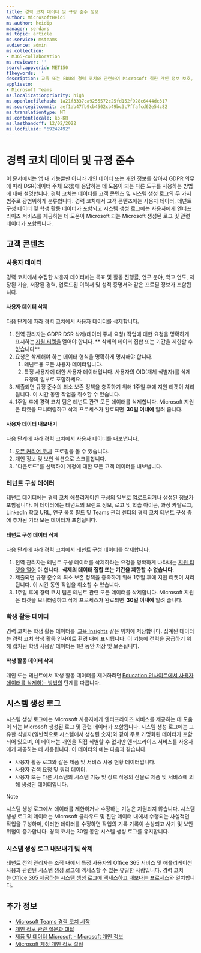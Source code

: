 ```yaml
---
title: 경력 코치 데이터 및 규정 준수 정보
author: MicrosoftHeidi
ms.author: heidip
manager: serdars
ms.topic: article
ms.service: msteams
audience: admin
ms.collection:
- M365-collaboration
ms.reviewer: ''
search.appverid: MET150
f1keywords: ''
description: 교육 또는 EDU의 경력 코치와 관련하여 Microsoft 취한 개인 정보 보호, 규정 준수 및 의도적인 조치에 대해 알아봅니다.
appliesto:
- Microsoft Teams
ms.localizationpriority: high
ms.openlocfilehash: 1a21f3337ca9255572c25fd152f928c6444dc317
ms.sourcegitcommit: aef1ab47fb9cb4502cb49bc3c7ffafcd62e54c82
ms.translationtype: MT
ms.contentlocale: ko-KR
ms.lasthandoff: 12/02/2022
ms.locfileid: "69242492"
---
```

# <a name="career-coach-data-and-compliance"></a>경력 코치 데이터 및 규정 준수

이 문서에서는 앱 내 기능뿐만 아니라 개인 데이터 또는 개인 정보를 찾아서 GDPR 의무에 따라 DSR(데이터 주체 요청)에 응답하는 데 도움이 되는 다른 도구를 사용하는 방법에 대해 설명합니다. 경력 코치는 데이터를 고객 콘텐츠 및 시스템 생성 로그의 두 가지 범주로 광범위하게 분류합니다. 경력 코치에서 고객 콘텐츠에는 사용자 데이터, 테넌트 구성 데이터 및 학생 활동 데이터가 포함되고 시스템 생성 로그에는 사용자에게 엔터프라이즈 서비스를 제공하는 데 도움이 Microsoft 되는 Microsoft 생성된 로그 및 관련 데이터가 포함됩니다.

## <a name="customer-content"></a>고객 콘텐츠

### <a name="user-data"></a>사용자 데이터

경력 코치에서 수집한 사용자 데이터에는 목표 및 활동 진행률, 연구 분야, 학교 연도, 저장된 기술, 저장된 경력, 업로드된 이력서 및 성적 증명서와 같은 프로필 정보가 포함됩니다.

#### <a name="deleting-user-data"></a>사용자 데이터 삭제

다음 단계에 따라 경력 코치에서 사용자 데이터를 삭제합니다.

1. 전역 관리자는 GDPR DSR 삭제(데이터 주체 요청) 작업에 대한 요청을 명확하게 표시하는 [지원 티켓을](https://edusupport.microsoft.com/support?product_id=career_coach) 열어야 합니다. ** 삭제의 데이터 집합 또는 기간을 제한할 수 없습니다**.
2. 요청은 삭제해야 하는 데이터 형식을 명확하게 명시해야 합니다.
    1. 테넌트용 모든 사용자 데이터입니다.
    2. 특정 사용자에 대한 사용자 데이터입니다. 사용자의 OID(개체 식별자)를 삭제 요청의 일부로 포함하세요.
3. 제출되면 규정 준수의 최소 보존 정책을 충족하기 위해 1주일 후에 지원 티켓이 처리됩니다. 이 시간 동안 작업을 취소할 수 있습니다.
4. 1주일 후에 경력 코치 팀은 테넌트 관련 모든 데이터를 삭제합니다. Microsoft 지원은 티켓을 모니터링하고 삭제 프로세스가 완료되면  **30일 이내에** 알려 줍니다.

#### <a name="exporting-user-data"></a>사용자 데이터 내보내기

다음 단계에 따라 경력 코치에서 사용자 데이터를 내보냅니다.

1. [오픈 커리어 코치](https://aka.ms/Career_Coach_App)  프로필을 볼 수 있습니다.
1. 개인 정보 및 보안 섹션으로 스크롤합니다.
1. "다운로드"를 선택하여 계정에 대한 모든 고객 데이터를 내보냅니다.

### <a name="tenant-configuration-data"></a>테넌트 구성 데이터

테넌트 데이터에는 경력 코치 애플리케이션 구성의 일부로 업로드되거나 생성된 정보가 포함됩니다. 이 데이터에는 테넌트의 브랜드 정보, 로고 및 학습 아이콘, 과정 카탈로그, LinkedIn 학교 URL, 연구 목록 필드 및 Teams 관리 센터의 경력 코치 테넌트 구성 중에 추가된 기타 모든 데이터가 포함됩니다.

#### <a name="deleting-tenant-configuration-data"></a>테넌트 구성 데이터 삭제

다음 단계에 따라 경력 코치에서 테넌트 구성 데이터를 삭제합니다.

1. 전역 관리자는 테넌트 구성 데이터를 삭제하라는 요청을 명확하게 나타내는 [지원 티켓을 열어](https://edusupport.microsoft.com/support?product_id=career_coach) 야 합니다.  **삭제의 데이터 집합 또는 기간을 제한할 수 없습니다**.
1. 제출되면 규정 준수의 최소 보존 정책을 충족하기 위해 1주일 후에 지원 티켓이 처리됩니다. 이 시간 동안 작업을 취소할 수 있습니다.
1. 1주일 후에 경력 코치 팀은 테넌트 관련 모든 데이터를 삭제합니다. Microsoft 지원은 티켓을 모니터링하고 삭제 프로세스가 완료되면  **30일 이내에** 알려 줍니다.

### <a name="student-activity-data"></a>학생 활동 데이터

경력 코치는 학생 활동 데이터를  [교육 Insights](class-insights.md) 같은 위치에 저장합니다. 집계된 데이터는 경력 코치 학생 활동 인사이트 환경 내에 표시됩니다. 이 기능에 전력을 공급하기 위해 캡처된 학생 사용량 데이터는 1년 동안 저장 및 보존됩니다.

#### <a name="deleting-student-activity-data"></a>학생 활동 데이터 삭제

개인 또는 테넌트에서 학생 활동 데이터를 제거하려면 [Education 인사이트에서 사용자 데이터를 삭제하는 방법의](class-insights.md#how-to-delete-user-data-from-education-insights) 단계를 따릅니다.

## <a name="system-generated-logs"></a>시스템 생성 로그

시스템 생성 로그에는 Microsoft 사용자에게 엔터프라이즈 서비스를 제공하는 데 도움이 되는 Microsoft 생성된 로그 및 관련 데이터가 포함됩니다. 시스템 생성 로그에는 고유한 식별자(일반적으로 시스템에서 생성된 숫자)와 같이 주로 가명화된 데이터가 포함되어 있으며, 이 데이터는 개인을 직접 식별할 수 없지만 엔터프라이즈 서비스를 사용자에게 제공하는 데 사용됩니다. 이 데이터의 예는 다음과 같습니다.

- 사용자 활동 로그와 같은 제품 및 서비스 사용 현황 데이터입니다.
- 사용자 검색 요청 및 쿼리 데이터.
- 사용자 또는 다른 시스템의 시스템 기능 및 상호 작용의 산물로 제품 및 서비스에 의해 생성된 데이터입니다.

> [!NOTE]
> 시스템 생성 로그에서 데이터를 제한하거나 수정하는 기능은 지원되지 않습니다. 시스템 생성 로그의 데이터는 Microsoft 클라우드 및 진단 데이터 내에서 수행되는 사실적인 작업을 구성하며, 이러한 데이터를 수정하면 작업의 기록 기록이 손상되고 사기 및 보안 위험이 증가합니다. 경력 코치는 30일 동안 시스템 생성 로그를 유지합니다.

### <a name="exporting-and-deleting-system-generated-logs"></a>시스템 생성 로그 내보내기 및 삭제

테넌트 전역 관리자는 조직 내에서 특정 사용자의 Office 365 서비스 및 애플리케이션 사용과 관련된 시스템 생성 로그에 액세스할 수 있는 유일한 사람입니다. 경력 코치는 [Office 365 제공하는 시스템 생성 로그에 액세스하고 내보내는 프로세스](/compliance/regulatory/gdpr-dsr-Office365#accessing-and-exporting-system-generated-logs)와 일치합니다.

## <a name="more-information"></a>추가 정보

- [Microsoft Teams 경력 코치 시작](career-coach.md)
- [개인 정보 관련 질문과 대답](https://privacy.microsoft.com/faq)
- [제품 및 데이터 Microsoft - Microsoft 개인 정보](https://privacy.microsoft.com/privacy-in-our-products)
- [Microsoft 계정 개인 정보 설정](https://account.microsoft.com/account/privacy?refd=privacy.microsoft.com&ru=https%3A%2F%2Faccount.microsoft.com%2Fprivacy%2F%3Frefd%3Dprivacy.microsoft.com&destrt=privacy-dashboard)
